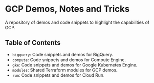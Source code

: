 # GCP Demos, Notes and Tricks

A repository of demos and code snippets to highlight the capabilities of GCP.

## Table of Contents

- `bigquery`: Code snippets and demos for BigQuery.
- `compute`: Code snippets and demos for Compute Engine.
- `gke`: Code snippets and demos for Google Kubernetes Engine.
- `modules`: Shared Terraform modules for GCP demos.
- `run`: Code snippets and demos for Cloud Run.
